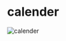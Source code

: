 # calender
![calender](https://user-images.githubusercontent.com/70699609/92735789-a9673e80-f3b4-11ea-9044-ea81dfaf4ca4.PNG)
